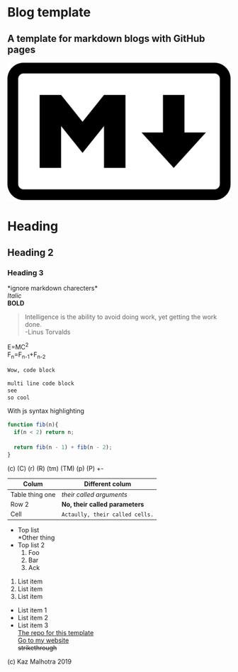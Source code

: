 # Blog template
## A template for markdown blogs with GitHub pages
![Wow, an image](/assets/img/image.png)

# Heading  
## Heading 2  
### Heading 3  
\*ignore markdown charecters\*  
*Italic*  
**BOLD**  
> Intelligence is the ability to avoid doing work, yet getting the work done.    
> -Linus Torvalds

E=MC<sup>2</sup>  
F<sub>n</sub>=F<sub>n-1</sub>+F<sub>n-2</sub>


`Wow, code block`
```
multi line code block  
see   
so cool
```      
With js syntax highlighting
``` js
function fib(n){
  if(n < 2) return n;
  
  return fib(n - 1) + fib(n - 2);
}
```
(c) (C) (r) (R) (tm) (TM) (p) (P) +-

| Colum | Different colum |
| ------ | ----------- |
| Table thing one  |*their called arguments* |
| Row 2| **No, their called parameters** |
| Cell| `Actaully, their called cells.` |


* Top list       
    *Other thing
* Top list 2
    1. Foo
    2. Bar
    3. Ack


1. List item  
2. List item  
3. List item  

- List item 1  
- List item 2  
- List item 3  
[The repo for this template](https://github.com/kazmalhotra/blog)  
[Go to my website](https://kazmal.tech)  
~~strikethrough~~


(c) Kaz Malhotra 2019
